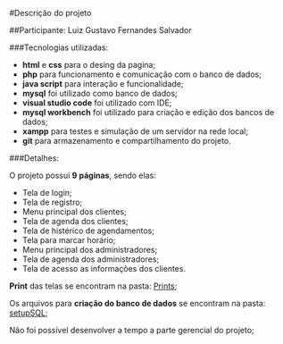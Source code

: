 #Descrição do projeto

##Participante: Luiz Gustavo Fernandes Salvador

###Tecnologias utilizadas: 


- **html** e **css** para o desing da pagina;
- **php** para funcionamento e comunicação com o banco de dados;
- **java script** para interação e funcionalidade;
- **mysql** foi utilizado como banco de dados;
- **visual studio code** foi utilizado com IDE;
- **mysql workbench** foi utilizado para criação e edição dos bancos de dados;
- **xampp** para testes e simulação de um servidor na rede local;
- **git** para armazenamento e compartilhamento do projeto.

###Detalhes:


O projeto possui **9 páginas**, sendo elas:
- Tela de login;
- Tela de registro;
- Menu principal dos clientes;
- Tela de agenda dos clientes;
- Tela de histérico de agendamentos;
- Tela para marcar horário;
- Menu principal dos administradores;
- Tela de agenda dos administradores;
- Tela de acesso as informações dos clientes.

**Print** das telas se encontram na pasta: [Prints](https://github.com/ghostracoon/cabeleleilaleila/tree/master/prints);

Os arquivos para **criação do banco de dados** se encontram na pasta: [setupSQL](https://github.com/ghostracoon/cabeleleilaleila/tree/master/setupSQL);
	
Não foi possível desenvolver a tempo a parte gerencial do projeto;